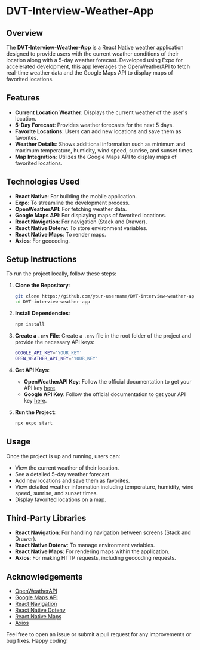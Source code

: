 # DVT-Interview-Weather-App

## Overview

The **DVT-Interview-Weather-App** is a React Native weather application designed to provide users with the current weather conditions of their location along with a 5-day weather forecast. Developed using Expo for accelerated development, this app leverages the OpenWeatherAPI to fetch real-time weather data and the Google Maps API to display maps of favorited locations.

## Features

- **Current Location Weather**: Displays the current weather of the user's location.
- **5-Day Forecast**: Provides weather forecasts for the next 5 days.
- **Favorite Locations**: Users can add new locations and save them as favorites.
- **Weather Details**: Shows additional information such as minimum and maximum temperature, humidity, wind speed, sunrise, and sunset times.
- **Map Integration**: Utilizes the Google Maps API to display maps of favorited locations.

## Technologies Used

- **React Native**: For building the mobile application.
- **Expo**: To streamline the development process.
- **OpenWeatherAPI**: For fetching weather data.
- **Google Maps API**: For displaying maps of favorited locations.
- **React Navigation**: For navigation (Stack and Drawer).
- **React Native Dotenv**: To store environment variables.
- **React Native Maps**: To render maps.
- **Axios**: For geocoding.

## Setup Instructions

To run the project locally, follow these steps:

1. **Clone the Repository**:
   ```sh
   git clone https://github.com/your-username/DVT-interview-weather-app.git
   cd DVT-interview-weather-app
   ```

2. **Install Dependencies**:
   ```sh
   npm install
   ```

3. **Create a `.env` File**:
   Create a `.env` file in the root folder of the project and provide the necessary API keys:
   ```sh
   GOOGLE_API_KEY='YOUR_KEY'
   OPEN_WEATHER_API_KEY='YOUR_KEY'
   ```

4. **Get API Keys**:
   - **OpenWeatherAPI Key**: Follow the official documentation to get your API key [here](https://openweathermap.org/appid).
   - **Google API Key**: Follow the official documentation to get your API key [here](https://developers.google.com/maps/documentation/android-sdk/overview).

5. **Run the Project**:
   ```sh
   npx expo start
   ```

## Usage

Once the project is up and running, users can:
- View the current weather of their location.
- See a detailed 5-day weather forecast.
- Add new locations and save them as favorites.
- View detailed weather information including temperature, humidity, wind speed, sunrise, and sunset times.
- Display favorited locations on a map.

## Third-Party Libraries

- **React Navigation**: For handling navigation between screens (Stack and Drawer).
- **React Native Dotenv**: To manage environment variables.
- **React Native Maps**: For rendering maps within the application.
- **Axios**: For making HTTP requests, including geocoding requests.


## Acknowledgements

- [OpenWeatherAPI](https://openweathermap.org/)
- [Google Maps API](https://developers.google.com/maps/)
- [React Navigation](https://reactnavigation.org/)
- [React Native Dotenv](https://github.com/goatandsheep/react-native-dotenv)
- [React Native Maps](https://github.com/react-native-maps/react-native-maps)
- [Axios](https://github.com/axios/axios)

Feel free to open an issue or submit a pull request for any improvements or bug fixes. Happy coding!
